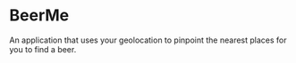 # BeerMe
An application that uses your geolocation to pinpoint the nearest places for you to find a beer.